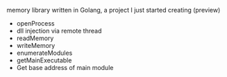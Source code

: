 memory library written in Golang, a project I just started creating (preview)
- openProcess
- dll injection via remote thread
- readMemory
- writeMemory
- enumerateModules
- getMainExecutable
- Get base address of main module
